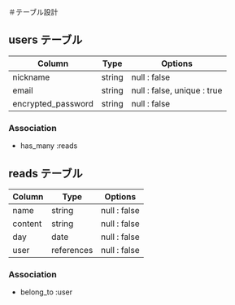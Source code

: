 ＃テーブル設計

## users テーブル

|Column              |Type    |Options                      |
|--------------------|--------|---------------------------- |
|nickname            | string | null : false                |
|email               | string | null : false, unique : true |
|encrypted_password  | string | null : false                |

### Association

- has_many :reads

## reads テーブル

|Column  |Type        |Options       |
|--------|----------- |------------- |
|name    | string     | null : false |
|content | string     | null : false |
|day     | date       | null : false |
|user    | references | null : false |

### Association

- belong_to :user